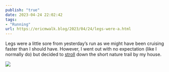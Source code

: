 ```yaml
---
publish: "true"
date: 2023-04-24 22:02:42
tags:
- "Running"
url: https://ericmwalk.blog/2023/04/24/legs-were-a.html
---
```

Legs were a little sore from yesterday’s run as we might have been cruising faster than I should have. However, I went out with no expectation (like I normally do) but decided to [stroll](http://www.strava.com/activities/8951055592) down the short nature trail by my house.

![](https://ericmwalk.blog/uploads/2023/a5e3289fc5.jpg)